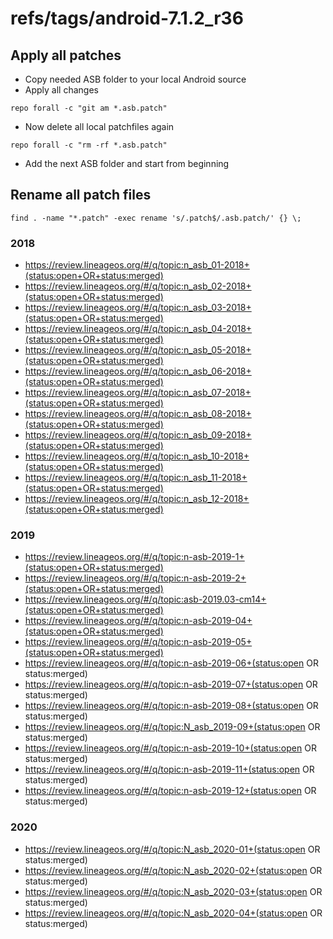 # refs/tags/android-7.1.2_r36

## Apply all patches

- Copy needed ASB folder to your local Android source
- Apply all changes

```
repo forall -c "git am *.asb.patch"
```

- Now delete all local patchfiles again

```
repo forall -c "rm -rf *.asb.patch"
```

- Add the next ASB folder and start from beginning

## Rename all patch files

```
find . -name "*.patch" -exec rename 's/.patch$/.asb.patch/' {} \;
```

### 2018

- https://review.lineageos.org/#/q/topic:n_asb_01-2018+(status:open+OR+status:merged)
- https://review.lineageos.org/#/q/topic:n_asb_02-2018+(status:open+OR+status:merged)
- https://review.lineageos.org/#/q/topic:n_asb_03-2018+(status:open+OR+status:merged)
- https://review.lineageos.org/#/q/topic:n_asb_04-2018+(status:open+OR+status:merged)
- https://review.lineageos.org/#/q/topic:n_asb_05-2018+(status:open+OR+status:merged)
- https://review.lineageos.org/#/q/topic:n_asb_06-2018+(status:open+OR+status:merged)
- https://review.lineageos.org/#/q/topic:n_asb_07-2018+(status:open+OR+status:merged)
- https://review.lineageos.org/#/q/topic:n_asb_08-2018+(status:open+OR+status:merged)
- https://review.lineageos.org/#/q/topic:n_asb_09-2018+(status:open+OR+status:merged)
- https://review.lineageos.org/#/q/topic:n_asb_10-2018+(status:open+OR+status:merged)
- https://review.lineageos.org/#/q/topic:n_asb_11-2018+(status:open+OR+status:merged)
- https://review.lineageos.org/#/q/topic:n_asb_12-2018+(status:open+OR+status:merged)

### 2019

- https://review.lineageos.org/#/q/topic:n-asb-2019-1+(status:open+OR+status:merged)
- https://review.lineageos.org/#/q/topic:n-asb-2019-2+(status:open+OR+status:merged)
- https://review.lineageos.org/#/q/topic:asb-2019.03-cm14+(status:open+OR+status:merged)
- https://review.lineageos.org/#/q/topic:n-asb-2019-04+(status:open+OR+status:merged)
- https://review.lineageos.org/#/q/topic:n-asb-2019-05+(status:open+OR+status:merged)
- https://review.lineageos.org/#/q/topic:n-asb-2019-06+(status:open OR status:merged)
- https://review.lineageos.org/#/q/topic:n-asb-2019-07+(status:open OR status:merged)
- https://review.lineageos.org/#/q/topic:n-asb-2019-08+(status:open OR status:merged)
- https://review.lineageos.org/#/q/topic:N_asb_2019-09+(status:open OR status:merged)
- https://review.lineageos.org/#/q/topic:n-asb-2019-10+(status:open OR status:merged)
- https://review.lineageos.org/#/q/topic:n-asb-2019-11+(status:open OR status:merged)
- https://review.lineageos.org/#/q/topic:n-asb-2019-12+(status:open OR status:merged)

### 2020

- https://review.lineageos.org/#/q/topic:N_asb_2020-01+(status:open OR status:merged)
- https://review.lineageos.org/#/q/topic:N_asb_2020-02+(status:open OR status:merged)
- https://review.lineageos.org/#/q/topic:N_asb_2020-03+(status:open OR status:merged)
- https://review.lineageos.org/#/q/topic:N_asb_2020-04+(status:open OR status:merged)
